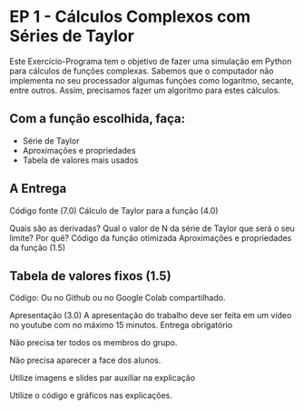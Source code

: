 # EP 1 - Cálculos Complexos com Séries de Taylor
Este Exercício-Programa tem o objetivo de fazer uma simulação em Python para cálculos de funções complexas. Sabemos que o computador não implementa no seu processador algumas funções como logaritmo, secante, entre outros. Assim, precisamos fazer um algoritmo para estes cálculos.

## Com a função escolhida, faça:

- Série de Taylor
- Aproximações e propriedades
- Tabela de valores mais usados
## A Entrega
Código fonte (7.0)
Cálculo de Taylor para a função (4.0)

Quais são as derivadas?
Qual o valor de N da série de Taylor que será o seu limite? Por quê?
Código da função otimizada
Aproximações e propriedades da função (1.5)

## Tabela de valores fixos (1.5)

Código: Ou no Github ou no Google Colab compartilhado.

Apresentação (3.0)
A apresentação do trabalho deve ser feita em um vídeo no youtube com no máximo 15 minutos. Entrega obrigatório

Não precisa ter todos os membros do grupo.

Não precisa aparecer a face dos alunos.

Utilize imagens e slides par auxiliar na explicação

Utilize o código e gráficos nas explicações.